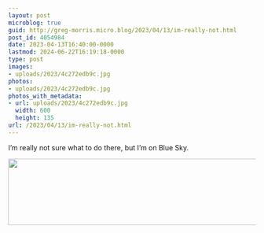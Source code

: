 ```yaml
---
layout: post
microblog: true
guid: http://greg-morris.micro.blog/2023/04/13/im-really-not.html
post_id: 4054984
date: 2023-04-13T16:40:00-0000
lastmod: 2024-06-22T16:19:18-0000
type: post
images:
- uploads/2023/4c272edb9c.jpg
photos:
- uploads/2023/4c272edb9c.jpg
photos_with_metadata:
- url: uploads/2023/4c272edb9c.jpg
  width: 600
  height: 135
url: /2023/04/13/im-really-not.html
---
```

I’m really not sure what to do there, but I’m on Blue Sky. 

<img src="uploads/2023/4c272edb9c.jpg" width="600" height="135" alt="">
